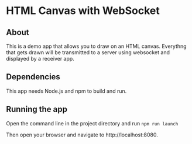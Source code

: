 # HTML Canvas with WebSocket

## About

This is a demo app that allows you to draw on an HTML canvas. Everythng that gets drawn will be
transmitted to a server using websocket and displayed by a receiver app.

## Dependencies

This app needs Node.js and npm to build and run.

## Running the app

Open the command line in the project directory and run ```npm run launch```

Then open your browser and navigate to http://localhost:8080.
